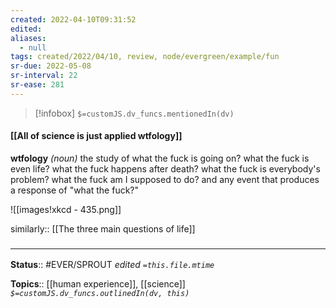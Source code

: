 ```yaml
---
created: 2022-04-10T09:31:52 
edited: 
aliases:
  - null
tags: created/2022/04/10, review, node/evergreen/example/fun
sr-due: 2022-05-08
sr-interval: 22
sr-ease: 281
---
```

> [!infobox]
`$=customJS.dv_funcs.mentionedIn(dv)`

#### [[All of science is just applied wtfology]]

**wtfology** *(noun)* the study of what the fuck is going on? what the fuck is even life? what the fuck happens after death? what the fuck is everybody's problem? what the fuck am I supposed to do? and any event that produces a response of "what the fuck?"

![[images!xkcd - 435.png]]

similarly:: [[The three main questions of life]]
### <hr class="footnote"/>

**Status**:: #EVER/SPROUT
*edited `=this.file.mtime`*

**Topics**:: [[human experience]], [[science]]
*`$=customJS.dv_funcs.outlinedIn(dv, this)`*
